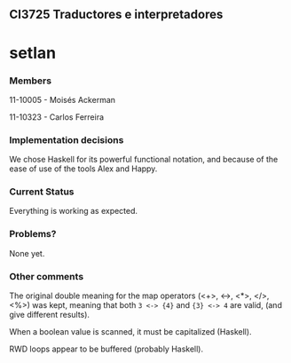 ## CI3725 Traductores e interpretadores
# setlan

### Members
11-10005 - Moisés Ackerman

11-10323 - Carlos Ferreira

### Implementation decisions
We chose Haskell for its powerful functional notation, and because of the
ease of use of the tools Alex and Happy.

### Current Status
Everything is working as expected.

### Problems?
None yet.

### Other comments
The original double meaning for the map operators (<+>, <->, <*>, </>, <%>) was
kept, meaning that both `3 <-> {4}` and `{3} <-> 4` are valid, (and give
different results).

When a boolean value is scanned, it must be capitalized (Haskell).

RWD loops appear to be buffered (probably Haskell).
